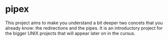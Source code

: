 # pipex

This project aims to make you understand a bit deeper two concets that you already know: the redirections and the pipes. It is an introductory project for the bigger UNIX projects that will appear later on in the cursus.
